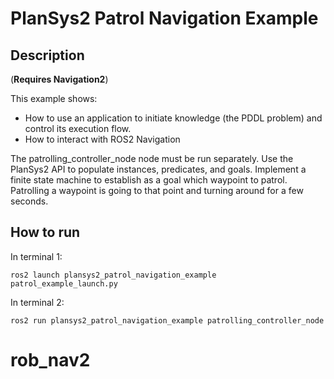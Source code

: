 # PlanSys2 Patrol Navigation Example

## Description

(**Requires Navigation2**)

This example shows:
- How to use an application to initiate knowledge (the PDDL problem) and control its execution flow.
- How to interact with ROS2 Navigation

The patrolling_controller_node node must be run separately. Use the PlanSys2 API to populate instances, predicates, and goals. Implement a finite state machine to establish as a goal which waypoint to patrol. Patrolling a waypoint is going to that point and turning around for a few seconds.

## How to run

In terminal 1:

```
ros2 launch plansys2_patrol_navigation_example patrol_example_launch.py
```

In terminal 2:

```
ros2 run plansys2_patrol_navigation_example patrolling_controller_node
```
# rob_nav2
